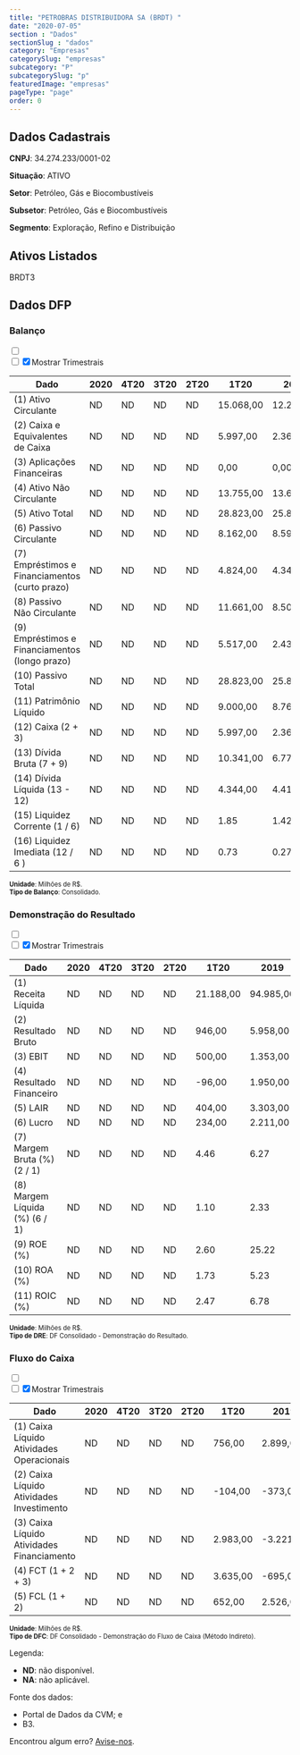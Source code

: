 ```yaml
---  
title: "PETROBRAS DISTRIBUIDORA SA (BRDT) "  
date: "2020-07-05"  
section : "Dados"  
sectionSlug : "dados"  
category: "Empresas"  
categorySlug: "empresas"  
subcategory: "P"  
subcategorySlug: "p"  
featuredImage: "empresas"  
pageType: "page"  
order: 0  
---
```



## Dados Cadastrais


**CNPJ**: 34.274.233/0001-02

**Situação**: ATIVO

**Setor**: Petróleo, Gás e Biocombustíveis

**Subsetor**: Petróleo, Gás e Biocombustíveis

**Segmento**: Exploração, Refino e Distribuição


## Ativos Listados


BRDT3 


## Dados DFP

### Balanço
  
<input type='checkbox' class='toggleCommand' id='toggleBalanco' name='toggleBalanco'>  
<div class='filter-group-balanco'>  
<div class='check_button_balanco'>  
<label for='toggleBalanco'>  
<input type='checkbox' data-filter-col='trimBalanco'><input type='checkbox' data-filter-col='trimBalanco' checked><span>Mostrar Trimestrais</span>  
</label>  
</div>  
</div>  
<div class='overflow balancoTableWrapper'>  
<table class='balancoTable'>  
<thead>  
<tr>  
<th class='dataHeader fixedLeftColumn'>Dado</th>  
<th>2020</th>  
<th class='trimHeader' data-col='trimBalanco'>4T20</th>  
<th class='trimHeader' data-col='trimBalanco'>3T20</th>  
<th class='trimHeader' data-col='trimBalanco'>2T20</th>  
<th class='trimHeader' data-col='trimBalanco'>1T20</th>  
<th>2019</th>  
<th class='trimHeader' data-col='trimBalanco'>4T19</th>  
<th class='trimHeader' data-col='trimBalanco'>3T19</th>  
<th class='trimHeader' data-col='trimBalanco'>2T19</th>  
<th class='trimHeader' data-col='trimBalanco'>1T19</th>  
<th>2018</th>  
<th class='trimHeader' data-col='trimBalanco'>4T18</th>  
<th class='trimHeader' data-col='trimBalanco'>3T18</th>  
<th class='trimHeader' data-col='trimBalanco'>2T18</th>  
<th class='trimHeader' data-col='trimBalanco'>1T18</th>  
<th>2017</th>  
<th class='trimHeader' data-col='trimBalanco'>4T17</th>  
<th class='trimHeader' data-col='trimBalanco'>3T17</th>  
<th class='trimHeader' data-col='trimBalanco'>2T17</th>  
<th class='trimHeader' data-col='trimBalanco'>1T17</th>  
<th>2016</th>  
<th class='trimHeader' data-col='trimBalanco'>4T16</th>  
<th class='trimHeader' data-col='trimBalanco'>3T16</th>  
<th class='trimHeader' data-col='trimBalanco'>2T16</th>  
<th class='trimHeader' data-col='trimBalanco'>1T16</th>  
<th>2015</th>  
<th class='trimHeader' data-col='trimBalanco'>4T15</th>  
<th class='trimHeader' data-col='trimBalanco'>3T15</th>  
<th class='trimHeader' data-col='trimBalanco'>2T15</th>  
<th class='trimHeader' data-col='trimBalanco'>1T15</th>  
</tr>  
</thead>  
<tbody>  
<tr class='trContaAtivo'>  
<td class='leftAlignCell rowDescription fixedLeftColumn'>(1) Ativo Circulante</td>  
<td>ND</td>  
<td data-col='trimBalanco' class='trimData'>ND</td>  
<td data-col='trimBalanco' class='trimData'>ND</td>  
<td data-col='trimBalanco' class='trimData'>ND</td>  
<td data-col='trimBalanco' class='trimData'>15.068,00</td>  
<td>12.225,00</td>  
<td data-col='trimBalanco' class='trimData'>12.225,00</td>  
<td data-col='trimBalanco' class='trimData'>13.345,00</td>  
<td data-col='trimBalanco' class='trimData'>11.612,00</td>  
<td data-col='trimBalanco' class='trimData'>13.229,00</td>  
<td>12.803,00</td>  
<td data-col='trimBalanco' class='trimData'>12.803,00</td>  
<td data-col='trimBalanco' class='trimData'>12.803,00</td>  
<td data-col='trimBalanco' class='trimData'>10.875,00</td>  
<td data-col='trimBalanco' class='trimData'>10.418,00</td>  
<td>10.703,00</td>  
<td data-col='trimBalanco' class='trimData'>10.703,00</td>  
<td data-col='trimBalanco' class='trimData'>10.244,00</td>  
<td data-col='trimBalanco' class='trimData'>11.137,00</td>  
<td data-col='trimBalanco' class='trimData'>12.234,00</td>  
<td>12.289,00</td>  
<td data-col='trimBalanco' class='trimData'>12.289,00</td>  
<td data-col='trimBalanco' class='trimData'>12.289,00</td>  
<td data-col='trimBalanco' class='trimData'>12.289,00</td>  
<td data-col='trimBalanco' class='trimData'>12.289,00</td>  
<td>12.844,00</td>  
<td data-col='trimBalanco' class='trimData'>12.844,00</td>  
<td data-col='trimBalanco' class='trimData'>ND</td>  
<td data-col='trimBalanco' class='trimData'>ND</td>  
<td data-col='trimBalanco' class='trimData'>ND</td>  
</tr>  
<tr class='trContaAtivo'>  
<td class='leftAlignCell rowDescription fixedLeftColumn'>(2) Caixa e Equivalentes de Caixa</td>  
<td>ND</td>  
<td data-col='trimBalanco' class='trimData'>ND</td>  
<td data-col='trimBalanco' class='trimData'>ND</td>  
<td data-col='trimBalanco' class='trimData'>ND</td>  
<td data-col='trimBalanco' class='trimData'>5.997,00</td>  
<td>2.362,00</td>  
<td data-col='trimBalanco' class='trimData'>2.362,00</td>  
<td data-col='trimBalanco' class='trimData'>3.909,00</td>  
<td data-col='trimBalanco' class='trimData'>1.885,00</td>  
<td data-col='trimBalanco' class='trimData'>3.849,00</td>  
<td>3.057,00</td>  
<td data-col='trimBalanco' class='trimData'>3.057,00</td>  
<td data-col='trimBalanco' class='trimData'>3.057,00</td>  
<td data-col='trimBalanco' class='trimData'>1.352,00</td>  
<td data-col='trimBalanco' class='trimData'>1.105,00</td>  
<td>483,00</td>  
<td data-col='trimBalanco' class='trimData'>483,00</td>  
<td data-col='trimBalanco' class='trimData'>522,00</td>  
<td data-col='trimBalanco' class='trimData'>504,00</td>  
<td data-col='trimBalanco' class='trimData'>596,00</td>  
<td>655,00</td>  
<td data-col='trimBalanco' class='trimData'>655,00</td>  
<td data-col='trimBalanco' class='trimData'>655,00</td>  
<td data-col='trimBalanco' class='trimData'>655,00</td>  
<td data-col='trimBalanco' class='trimData'>655,00</td>  
<td>810,00</td>  
<td data-col='trimBalanco' class='trimData'>810,00</td>  
<td data-col='trimBalanco' class='trimData'>ND</td>  
<td data-col='trimBalanco' class='trimData'>ND</td>  
<td data-col='trimBalanco' class='trimData'>ND</td>  
</tr>  
<tr class='trContaAtivo'>  
<td class='leftAlignCell rowDescription fixedLeftColumn'>(3) Aplicações Financeiras</td>  
<td>ND</td>  
<td data-col='trimBalanco' class='trimData'>ND</td>  
<td data-col='trimBalanco' class='trimData'>ND</td>  
<td data-col='trimBalanco' class='trimData'>ND</td>  
<td data-col='trimBalanco' class='trimData'>0,00</td>  
<td>0,00</td>  
<td data-col='trimBalanco' class='trimData'>0,00</td>  
<td data-col='trimBalanco' class='trimData'>0,00</td>  
<td data-col='trimBalanco' class='trimData'>0,00</td>  
<td data-col='trimBalanco' class='trimData'>0,00</td>  
<td>0,00</td>  
<td data-col='trimBalanco' class='trimData'>0,00</td>  
<td data-col='trimBalanco' class='trimData'>0,00</td>  
<td data-col='trimBalanco' class='trimData'>0,00</td>  
<td data-col='trimBalanco' class='trimData'>0,00</td>  
<td>0,00</td>  
<td data-col='trimBalanco' class='trimData'>0,00</td>  
<td data-col='trimBalanco' class='trimData'>0,00</td>  
<td data-col='trimBalanco' class='trimData'>0,00</td>  
<td data-col='trimBalanco' class='trimData'>0,00</td>  
<td>0,00</td>  
<td data-col='trimBalanco' class='trimData'>0,00</td>  
<td data-col='trimBalanco' class='trimData'>0,00</td>  
<td data-col='trimBalanco' class='trimData'>0,00</td>  
<td data-col='trimBalanco' class='trimData'>0,00</td>  
<td>0,00</td>  
<td data-col='trimBalanco' class='trimData'>0,00</td>  
<td data-col='trimBalanco' class='trimData'>ND</td>  
<td data-col='trimBalanco' class='trimData'>ND</td>  
<td data-col='trimBalanco' class='trimData'>ND</td>  
</tr>  
<tr class='trContaAtivo'>  
<td class='leftAlignCell rowDescription fixedLeftColumn'>(4) Ativo Não Circulante</td>  
<td>ND</td>  
<td data-col='trimBalanco' class='trimData'>ND</td>  
<td data-col='trimBalanco' class='trimData'>ND</td>  
<td data-col='trimBalanco' class='trimData'>ND</td>  
<td data-col='trimBalanco' class='trimData'>13.755,00</td>  
<td>13.641,00</td>  
<td data-col='trimBalanco' class='trimData'>13.641,00</td>  
<td data-col='trimBalanco' class='trimData'>13.340,00</td>  
<td data-col='trimBalanco' class='trimData'>13.159,00</td>  
<td data-col='trimBalanco' class='trimData'>13.440,00</td>  
<td>12.542,00</td>  
<td data-col='trimBalanco' class='trimData'>12.542,00</td>  
<td data-col='trimBalanco' class='trimData'>12.542,00</td>  
<td data-col='trimBalanco' class='trimData'>12.759,00</td>  
<td data-col='trimBalanco' class='trimData'>12.954,00</td>  
<td>13.059,00</td>  
<td data-col='trimBalanco' class='trimData'>13.059,00</td>  
<td data-col='trimBalanco' class='trimData'>13.233,00</td>  
<td data-col='trimBalanco' class='trimData'>18.846,00</td>  
<td data-col='trimBalanco' class='trimData'>18.992,00</td>  
<td>19.109,00</td>  
<td data-col='trimBalanco' class='trimData'>19.109,00</td>  
<td data-col='trimBalanco' class='trimData'>19.109,00</td>  
<td data-col='trimBalanco' class='trimData'>19.109,00</td>  
<td data-col='trimBalanco' class='trimData'>19.109,00</td>  
<td>18.397,00</td>  
<td data-col='trimBalanco' class='trimData'>18.397,00</td>  
<td data-col='trimBalanco' class='trimData'>ND</td>  
<td data-col='trimBalanco' class='trimData'>ND</td>  
<td data-col='trimBalanco' class='trimData'>ND</td>  
</tr>  
<tr class='trContaAtivo'>  
<td class='leftAlignCell rowDescription fixedLeftColumn'>(5) Ativo Total</td>  
<td>ND</td>  
<td data-col='trimBalanco' class='trimData'>ND</td>  
<td data-col='trimBalanco' class='trimData'>ND</td>  
<td data-col='trimBalanco' class='trimData'>ND</td>  
<td data-col='trimBalanco' class='trimData'>28.823,00</td>  
<td>25.866,00</td>  
<td data-col='trimBalanco' class='trimData'>25.866,00</td>  
<td data-col='trimBalanco' class='trimData'>26.685,00</td>  
<td data-col='trimBalanco' class='trimData'>24.771,00</td>  
<td data-col='trimBalanco' class='trimData'>26.669,00</td>  
<td>25.345,00</td>  
<td data-col='trimBalanco' class='trimData'>25.345,00</td>  
<td data-col='trimBalanco' class='trimData'>25.345,00</td>  
<td data-col='trimBalanco' class='trimData'>23.634,00</td>  
<td data-col='trimBalanco' class='trimData'>23.372,00</td>  
<td>23.762,00</td>  
<td data-col='trimBalanco' class='trimData'>23.762,00</td>  
<td data-col='trimBalanco' class='trimData'>23.477,00</td>  
<td data-col='trimBalanco' class='trimData'>29.983,00</td>  
<td data-col='trimBalanco' class='trimData'>31.226,00</td>  
<td>31.398,00</td>  
<td data-col='trimBalanco' class='trimData'>31.398,00</td>  
<td data-col='trimBalanco' class='trimData'>31.398,00</td>  
<td data-col='trimBalanco' class='trimData'>31.398,00</td>  
<td data-col='trimBalanco' class='trimData'>31.398,00</td>  
<td>31.241,00</td>  
<td data-col='trimBalanco' class='trimData'>31.241,00</td>  
<td data-col='trimBalanco' class='trimData'>ND</td>  
<td data-col='trimBalanco' class='trimData'>ND</td>  
<td data-col='trimBalanco' class='trimData'>ND</td>  
</tr>  
<tr class='trContaPassivo'>  
<td class='leftAlignCell rowDescription fixedLeftColumn'>(6) Passivo Circulante</td>  
<td>ND</td>  
<td data-col='trimBalanco' class='trimData'>ND</td>  
<td data-col='trimBalanco' class='trimData'>ND</td>  
<td data-col='trimBalanco' class='trimData'>ND</td>  
<td data-col='trimBalanco' class='trimData'>8.162,00</td>  
<td>8.599,00</td>  
<td data-col='trimBalanco' class='trimData'>8.599,00</td>  
<td data-col='trimBalanco' class='trimData'>9.131,00</td>  
<td data-col='trimBalanco' class='trimData'>8.633,00</td>  
<td data-col='trimBalanco' class='trimData'>4.651,00</td>  
<td>4.561,00</td>  
<td data-col='trimBalanco' class='trimData'>4.561,00</td>  
<td data-col='trimBalanco' class='trimData'>4.561,00</td>  
<td data-col='trimBalanco' class='trimData'>4.606,00</td>  
<td data-col='trimBalanco' class='trimData'>4.330,00</td>  
<td>4.413,00</td>  
<td data-col='trimBalanco' class='trimData'>4.413,00</td>  
<td data-col='trimBalanco' class='trimData'>4.409,00</td>  
<td data-col='trimBalanco' class='trimData'>4.772,00</td>  
<td data-col='trimBalanco' class='trimData'>5.282,00</td>  
<td>5.629,00</td>  
<td data-col='trimBalanco' class='trimData'>5.629,00</td>  
<td data-col='trimBalanco' class='trimData'>5.629,00</td>  
<td data-col='trimBalanco' class='trimData'>5.629,00</td>  
<td data-col='trimBalanco' class='trimData'>5.629,00</td>  
<td>5.592,00</td>  
<td data-col='trimBalanco' class='trimData'>5.592,00</td>  
<td data-col='trimBalanco' class='trimData'>ND</td>  
<td data-col='trimBalanco' class='trimData'>ND</td>  
<td data-col='trimBalanco' class='trimData'>ND</td>  
</tr>  
<tr class='trContaPassivo'>  
<td class='leftAlignCell rowDescription fixedLeftColumn'>(7) Empréstimos e Financiamentos (curto prazo)</td>  
<td>ND</td>  
<td data-col='trimBalanco' class='trimData'>ND</td>  
<td data-col='trimBalanco' class='trimData'>ND</td>  
<td data-col='trimBalanco' class='trimData'>ND</td>  
<td data-col='trimBalanco' class='trimData'>4.824,00</td>  
<td>4.341,00</td>  
<td data-col='trimBalanco' class='trimData'>4.341,00</td>  
<td data-col='trimBalanco' class='trimData'>3.891,00</td>  
<td data-col='trimBalanco' class='trimData'>3.847,00</td>  
<td data-col='trimBalanco' class='trimData'>379,00</td>  
<td>239,00</td>  
<td data-col='trimBalanco' class='trimData'>239,00</td>  
<td data-col='trimBalanco' class='trimData'>239,00</td>  
<td data-col='trimBalanco' class='trimData'>209,00</td>  
<td data-col='trimBalanco' class='trimData'>286,00</td>  
<td>214,00</td>  
<td data-col='trimBalanco' class='trimData'>214,00</td>  
<td data-col='trimBalanco' class='trimData'>334,00</td>  
<td data-col='trimBalanco' class='trimData'>1.301,00</td>  
<td data-col='trimBalanco' class='trimData'>1.084,00</td>  
<td>833,00</td>  
<td data-col='trimBalanco' class='trimData'>833,00</td>  
<td data-col='trimBalanco' class='trimData'>833,00</td>  
<td data-col='trimBalanco' class='trimData'>833,00</td>  
<td data-col='trimBalanco' class='trimData'>833,00</td>  
<td>692,00</td>  
<td data-col='trimBalanco' class='trimData'>692,00</td>  
<td data-col='trimBalanco' class='trimData'>ND</td>  
<td data-col='trimBalanco' class='trimData'>ND</td>  
<td data-col='trimBalanco' class='trimData'>ND</td>  
</tr>  
<tr class='trContaPassivo'>  
<td class='leftAlignCell rowDescription fixedLeftColumn'>(8) Passivo Não Circulante</td>  
<td>ND</td>  
<td data-col='trimBalanco' class='trimData'>ND</td>  
<td data-col='trimBalanco' class='trimData'>ND</td>  
<td data-col='trimBalanco' class='trimData'>ND</td>  
<td data-col='trimBalanco' class='trimData'>11.661,00</td>  
<td>8.501,00</td>  
<td data-col='trimBalanco' class='trimData'>8.501,00</td>  
<td data-col='trimBalanco' class='trimData'>7.952,00</td>  
<td data-col='trimBalanco' class='trimData'>7.872,00</td>  
<td data-col='trimBalanco' class='trimData'>11.855,00</td>  
<td>11.098,00</td>  
<td data-col='trimBalanco' class='trimData'>11.098,00</td>  
<td data-col='trimBalanco' class='trimData'>11.098,00</td>  
<td data-col='trimBalanco' class='trimData'>10.688,00</td>  
<td data-col='trimBalanco' class='trimData'>10.532,00</td>  
<td>10.523,00</td>  
<td data-col='trimBalanco' class='trimData'>10.523,00</td>  
<td data-col='trimBalanco' class='trimData'>11.064,00</td>  
<td data-col='trimBalanco' class='trimData'>17.575,00</td>  
<td data-col='trimBalanco' class='trimData'>18.378,00</td>  
<td>18.359,00</td>  
<td data-col='trimBalanco' class='trimData'>18.359,00</td>  
<td data-col='trimBalanco' class='trimData'>18.359,00</td>  
<td data-col='trimBalanco' class='trimData'>18.359,00</td>  
<td data-col='trimBalanco' class='trimData'>18.359,00</td>  
<td>15.724,00</td>  
<td data-col='trimBalanco' class='trimData'>15.724,00</td>  
<td data-col='trimBalanco' class='trimData'>ND</td>  
<td data-col='trimBalanco' class='trimData'>ND</td>  
<td data-col='trimBalanco' class='trimData'>ND</td>  
</tr>  
<tr class='trContaPassivo'>  
<td class='leftAlignCell rowDescription fixedLeftColumn'>(9) Empréstimos e Financiamentos (longo prazo)</td>  
<td>ND</td>  
<td data-col='trimBalanco' class='trimData'>ND</td>  
<td data-col='trimBalanco' class='trimData'>ND</td>  
<td data-col='trimBalanco' class='trimData'>ND</td>  
<td data-col='trimBalanco' class='trimData'>5.517,00</td>  
<td>2.434,00</td>  
<td data-col='trimBalanco' class='trimData'>2.434,00</td>  
<td data-col='trimBalanco' class='trimData'>2.329,00</td>  
<td data-col='trimBalanco' class='trimData'>2.308,00</td>  
<td data-col='trimBalanco' class='trimData'>5.978,00</td>  
<td>5.333,00</td>  
<td data-col='trimBalanco' class='trimData'>5.333,00</td>  
<td data-col='trimBalanco' class='trimData'>5.333,00</td>  
<td data-col='trimBalanco' class='trimData'>4.386,00</td>  
<td data-col='trimBalanco' class='trimData'>4.372,00</td>  
<td>4.498,00</td>  
<td data-col='trimBalanco' class='trimData'>4.498,00</td>  
<td data-col='trimBalanco' class='trimData'>4.495,00</td>  
<td data-col='trimBalanco' class='trimData'>10.962,00</td>  
<td data-col='trimBalanco' class='trimData'>11.940,00</td>  
<td>12.076,00</td>  
<td data-col='trimBalanco' class='trimData'>12.076,00</td>  
<td data-col='trimBalanco' class='trimData'>12.076,00</td>  
<td data-col='trimBalanco' class='trimData'>12.076,00</td>  
<td data-col='trimBalanco' class='trimData'>12.076,00</td>  
<td>12.331,00</td>  
<td data-col='trimBalanco' class='trimData'>12.331,00</td>  
<td data-col='trimBalanco' class='trimData'>ND</td>  
<td data-col='trimBalanco' class='trimData'>ND</td>  
<td data-col='trimBalanco' class='trimData'>ND</td>  
</tr>  
<tr class='trContaPassivo'>  
<td class='leftAlignCell rowDescription fixedLeftColumn'>(10) Passivo Total</td>  
<td>ND</td>  
<td data-col='trimBalanco' class='trimData'>ND</td>  
<td data-col='trimBalanco' class='trimData'>ND</td>  
<td data-col='trimBalanco' class='trimData'>ND</td>  
<td data-col='trimBalanco' class='trimData'>28.823,00</td>  
<td>25.866,00</td>  
<td data-col='trimBalanco' class='trimData'>25.866,00</td>  
<td data-col='trimBalanco' class='trimData'>26.685,00</td>  
<td data-col='trimBalanco' class='trimData'>24.771,00</td>  
<td data-col='trimBalanco' class='trimData'>26.669,00</td>  
<td>25.345,00</td>  
<td data-col='trimBalanco' class='trimData'>25.345,00</td>  
<td data-col='trimBalanco' class='trimData'>25.345,00</td>  
<td data-col='trimBalanco' class='trimData'>23.634,00</td>  
<td data-col='trimBalanco' class='trimData'>23.372,00</td>  
<td>23.762,00</td>  
<td data-col='trimBalanco' class='trimData'>23.762,00</td>  
<td data-col='trimBalanco' class='trimData'>23.477,00</td>  
<td data-col='trimBalanco' class='trimData'>29.983,00</td>  
<td data-col='trimBalanco' class='trimData'>31.226,00</td>  
<td>31.398,00</td>  
<td data-col='trimBalanco' class='trimData'>31.398,00</td>  
<td data-col='trimBalanco' class='trimData'>31.398,00</td>  
<td data-col='trimBalanco' class='trimData'>31.398,00</td>  
<td data-col='trimBalanco' class='trimData'>31.398,00</td>  
<td>31.241,00</td>  
<td data-col='trimBalanco' class='trimData'>31.241,00</td>  
<td data-col='trimBalanco' class='trimData'>ND</td>  
<td data-col='trimBalanco' class='trimData'>ND</td>  
<td data-col='trimBalanco' class='trimData'>ND</td>  
</tr>  
<tr class='trContaPassivo'>  
<td class='leftAlignCell rowDescription fixedLeftColumn'>(11) Patrimônio Líquido</td>  
<td>ND</td>  
<td data-col='trimBalanco' class='trimData'>ND</td>  
<td data-col='trimBalanco' class='trimData'>ND</td>  
<td data-col='trimBalanco' class='trimData'>ND</td>  
<td data-col='trimBalanco' class='trimData'>9.000,00</td>  
<td>8.766,00</td>  
<td data-col='trimBalanco' class='trimData'>8.766,00</td>  
<td data-col='trimBalanco' class='trimData'>9.602,00</td>  
<td data-col='trimBalanco' class='trimData'>8.266,00</td>  
<td data-col='trimBalanco' class='trimData'>10.163,00</td>  
<td>9.686,00</td>  
<td data-col='trimBalanco' class='trimData'>9.686,00</td>  
<td data-col='trimBalanco' class='trimData'>9.686,00</td>  
<td data-col='trimBalanco' class='trimData'>8.340,00</td>  
<td data-col='trimBalanco' class='trimData'>8.510,00</td>  
<td>8.826,00</td>  
<td data-col='trimBalanco' class='trimData'>8.826,00</td>  
<td data-col='trimBalanco' class='trimData'>8.004,00</td>  
<td data-col='trimBalanco' class='trimData'>7.636,00</td>  
<td data-col='trimBalanco' class='trimData'>7.566,00</td>  
<td>7.410,00</td>  
<td data-col='trimBalanco' class='trimData'>7.410,00</td>  
<td data-col='trimBalanco' class='trimData'>7.410,00</td>  
<td data-col='trimBalanco' class='trimData'>7.410,00</td>  
<td data-col='trimBalanco' class='trimData'>7.410,00</td>  
<td>9.925,00</td>  
<td data-col='trimBalanco' class='trimData'>9.925,00</td>  
<td data-col='trimBalanco' class='trimData'>ND</td>  
<td data-col='trimBalanco' class='trimData'>ND</td>  
<td data-col='trimBalanco' class='trimData'>ND</td>  
</tr>  
<tr>  
<td class='leftAlignCell rowDescription fixedLeftColumn'>(12) Caixa (2 + 3)</td>  
<td>ND</td>  
<td data-col='trimBalanco' class='trimData'>ND</td>  
<td data-col='trimBalanco' class='trimData'>ND</td>  
<td data-col='trimBalanco' class='trimData'>ND</td>  
<td class='positiveNumber trimData' data-col='trimBalanco'>5.997,00</td>  
<td class='positiveNumber'>2.362,00</td>  
<td class='positiveNumber trimData' data-col='trimBalanco'>2.362,00</td>  
<td class='positiveNumber trimData' data-col='trimBalanco'>3.909,00</td>  
<td class='positiveNumber trimData' data-col='trimBalanco'>1.885,00</td>  
<td class='positiveNumber trimData' data-col='trimBalanco'>3.849,00</td>  
<td class='positiveNumber'>3.057,00</td>  
<td class='positiveNumber trimData' data-col='trimBalanco'>3.057,00</td>  
<td class='positiveNumber trimData' data-col='trimBalanco'>3.057,00</td>  
<td class='positiveNumber trimData' data-col='trimBalanco'>1.352,00</td>  
<td class='positiveNumber trimData' data-col='trimBalanco'>1.105,00</td>  
<td class='positiveNumber'>483,00</td>  
<td class='positiveNumber trimData' data-col='trimBalanco'>483,00</td>  
<td class='positiveNumber trimData' data-col='trimBalanco'>522,00</td>  
<td class='positiveNumber trimData' data-col='trimBalanco'>504,00</td>  
<td class='positiveNumber trimData' data-col='trimBalanco'>596,00</td>  
<td class='positiveNumber'>655,00</td>  
<td class='positiveNumber trimData' data-col='trimBalanco'>655,00</td>  
<td class='positiveNumber trimData' data-col='trimBalanco'>655,00</td>  
<td class='positiveNumber trimData' data-col='trimBalanco'>655,00</td>  
<td class='positiveNumber trimData' data-col='trimBalanco'>655,00</td>  
<td class='positiveNumber'>810,00</td>  
<td class='positiveNumber trimData' data-col='trimBalanco'>810,00</td>  
<td data-col='trimBalanco' class='trimData'>ND</td>  
<td data-col='trimBalanco' class='trimData'>ND</td>  
<td data-col='trimBalanco' class='trimData'>ND</td>  
</tr>  
<tr class='trDividaBruta'>  
<td class='leftAlignCell rowDescription fixedLeftColumn'>(13) Dívida Bruta (7 + 9)</td>  
<td>ND</td>  
<td data-col='trimBalanco' class='trimData'>ND</td>  
<td data-col='trimBalanco' class='trimData'>ND</td>  
<td data-col='trimBalanco' class='trimData'>ND</td>  
<td class='negativeNumber trimData' data-col='trimBalanco'>10.341,00</td>  
<td class='negativeNumber'>6.775,00</td>  
<td class='negativeNumber trimData' data-col='trimBalanco'>6.775,00</td>  
<td class='negativeNumber trimData' data-col='trimBalanco'>6.220,00</td>  
<td class='negativeNumber trimData' data-col='trimBalanco'>6.155,00</td>  
<td class='negativeNumber trimData' data-col='trimBalanco'>6.357,00</td>  
<td class='negativeNumber'>5.572,00</td>  
<td class='negativeNumber trimData' data-col='trimBalanco'>5.572,00</td>  
<td class='negativeNumber trimData' data-col='trimBalanco'>5.572,00</td>  
<td class='negativeNumber trimData' data-col='trimBalanco'>4.595,00</td>  
<td class='negativeNumber trimData' data-col='trimBalanco'>4.658,00</td>  
<td class='negativeNumber'>4.712,00</td>  
<td class='negativeNumber trimData' data-col='trimBalanco'>4.712,00</td>  
<td class='negativeNumber trimData' data-col='trimBalanco'>4.829,00</td>  
<td class='negativeNumber trimData' data-col='trimBalanco'>12.263,00</td>  
<td class='negativeNumber trimData' data-col='trimBalanco'>13.024,00</td>  
<td class='negativeNumber'>12.909,00</td>  
<td class='negativeNumber trimData' data-col='trimBalanco'>12.909,00</td>  
<td class='negativeNumber trimData' data-col='trimBalanco'>12.909,00</td>  
<td class='negativeNumber trimData' data-col='trimBalanco'>12.909,00</td>  
<td class='negativeNumber trimData' data-col='trimBalanco'>12.909,00</td>  
<td class='negativeNumber'>13.023,00</td>  
<td class='negativeNumber trimData' data-col='trimBalanco'>13.023,00</td>  
<td data-col='trimBalanco' class='trimData'>ND</td>  
<td data-col='trimBalanco' class='trimData'>ND</td>  
<td data-col='trimBalanco' class='trimData'>ND</td>  
</tr>  
<tr>  
<td class='leftAlignCell rowDescription fixedLeftColumn'>(14) Dívida Líquida  (13 - 12)</td>  
<td>ND</td>  
<td data-col='trimBalanco' class='trimData'>ND</td>  
<td data-col='trimBalanco' class='trimData'>ND</td>  
<td data-col='trimBalanco' class='trimData'>ND</td>  
<td class='negativeNumber trimData' data-col='trimBalanco'>4.344,00</td>  
<td class='negativeNumber'>4.413,00</td>  
<td class='negativeNumber trimData' data-col='trimBalanco'>4.413,00</td>  
<td class='negativeNumber trimData' data-col='trimBalanco'>2.311,00</td>  
<td class='negativeNumber trimData' data-col='trimBalanco'>4.270,00</td>  
<td class='negativeNumber trimData' data-col='trimBalanco'>2.508,00</td>  
<td class='negativeNumber'>2.515,00</td>  
<td class='negativeNumber trimData' data-col='trimBalanco'>2.515,00</td>  
<td class='negativeNumber trimData' data-col='trimBalanco'>2.515,00</td>  
<td class='negativeNumber trimData' data-col='trimBalanco'>3.243,00</td>  
<td class='negativeNumber trimData' data-col='trimBalanco'>3.553,00</td>  
<td class='negativeNumber'>4.229,00</td>  
<td class='negativeNumber trimData' data-col='trimBalanco'>4.229,00</td>  
<td class='negativeNumber trimData' data-col='trimBalanco'>4.307,00</td>  
<td class='negativeNumber trimData' data-col='trimBalanco'>11.759,00</td>  
<td class='negativeNumber trimData' data-col='trimBalanco'>12.428,00</td>  
<td class='negativeNumber'>12.254,00</td>  
<td class='negativeNumber trimData' data-col='trimBalanco'>12.254,00</td>  
<td class='negativeNumber trimData' data-col='trimBalanco'>12.254,00</td>  
<td class='negativeNumber trimData' data-col='trimBalanco'>12.254,00</td>  
<td class='negativeNumber trimData' data-col='trimBalanco'>12.254,00</td>  
<td class='negativeNumber'>12.213,00</td>  
<td class='negativeNumber trimData' data-col='trimBalanco'>12.213,00</td>  
<td data-col='trimBalanco' class='trimData'>ND</td>  
<td data-col='trimBalanco' class='trimData'>ND</td>  
<td data-col='trimBalanco' class='trimData'>ND</td>  
</tr>  
<tr>  
<td class='leftAlignCell rowDescription fixedLeftColumn'>(15) Liquidez Corrente (1 / 6)</td>  
<td>ND</td>  
<td data-col='trimBalanco' class='trimData'>ND</td>  
<td data-col='trimBalanco' class='trimData'>ND</td>  
<td data-col='trimBalanco' class='trimData'>ND</td>  
<td data-col='trimBalanco' class='trimData'>1.85</td>  
<td>1.42</td>  
<td data-col='trimBalanco' class='trimData'>1.42</td>  
<td data-col='trimBalanco' class='trimData'>1.46</td>  
<td data-col='trimBalanco' class='trimData'>1.35</td>  
<td data-col='trimBalanco' class='trimData'>2.84</td>  
<td>2.81</td>  
<td data-col='trimBalanco' class='trimData'>2.81</td>  
<td data-col='trimBalanco' class='trimData'>2.81</td>  
<td data-col='trimBalanco' class='trimData'>2.36</td>  
<td data-col='trimBalanco' class='trimData'>2.41</td>  
<td>2.43</td>  
<td data-col='trimBalanco' class='trimData'>2.43</td>  
<td data-col='trimBalanco' class='trimData'>2.32</td>  
<td data-col='trimBalanco' class='trimData'>2.33</td>  
<td data-col='trimBalanco' class='trimData'>2.32</td>  
<td>2.18</td>  
<td data-col='trimBalanco' class='trimData'>2.18</td>  
<td data-col='trimBalanco' class='trimData'>2.18</td>  
<td data-col='trimBalanco' class='trimData'>2.18</td>  
<td data-col='trimBalanco' class='trimData'>2.18</td>  
<td>2.30</td>  
<td data-col='trimBalanco' class='trimData'>2.30</td>  
<td data-col='trimBalanco' class='trimData'>ND</td>  
<td data-col='trimBalanco' class='trimData'>ND</td>  
<td data-col='trimBalanco' class='trimData'>ND</td>  
</tr>  
<tr>  
<td class='leftAlignCell rowDescription fixedLeftColumn'>(16) Liquidez Imediata  (12 / 6 )</td>  
<td>ND</td>  
<td data-col='trimBalanco' class='trimData'>ND</td>  
<td data-col='trimBalanco' class='trimData'>ND</td>  
<td data-col='trimBalanco' class='trimData'>ND</td>  
<td data-col='trimBalanco' class='trimData'>0.73</td>  
<td>0.27</td>  
<td data-col='trimBalanco' class='trimData'>0.27</td>  
<td data-col='trimBalanco' class='trimData'>0.43</td>  
<td data-col='trimBalanco' class='trimData'>0.22</td>  
<td data-col='trimBalanco' class='trimData'>0.83</td>  
<td>0.67</td>  
<td data-col='trimBalanco' class='trimData'>0.67</td>  
<td data-col='trimBalanco' class='trimData'>0.67</td>  
<td data-col='trimBalanco' class='trimData'>0.29</td>  
<td data-col='trimBalanco' class='trimData'>0.26</td>  
<td>0.11</td>  
<td data-col='trimBalanco' class='trimData'>0.11</td>  
<td data-col='trimBalanco' class='trimData'>0.12</td>  
<td data-col='trimBalanco' class='trimData'>0.11</td>  
<td data-col='trimBalanco' class='trimData'>0.11</td>  
<td>0.12</td>  
<td data-col='trimBalanco' class='trimData'>0.12</td>  
<td data-col='trimBalanco' class='trimData'>0.12</td>  
<td data-col='trimBalanco' class='trimData'>0.12</td>  
<td data-col='trimBalanco' class='trimData'>0.12</td>  
<td>0.14</td>  
<td data-col='trimBalanco' class='trimData'>0.14</td>  
<td data-col='trimBalanco' class='trimData'>ND</td>  
<td data-col='trimBalanco' class='trimData'>ND</td>  
<td data-col='trimBalanco' class='trimData'>ND</td>  
</tr>  
</tbody>  
</table>  
</div>  
<p style='font-size:0.7rem; margin:0px;'><strong>Unidade</strong>: Milhões de R$.</p>  
<p style='font-size:0.7rem; margin:0px;'><strong>Tipo de Balanço</strong>: Consolidado.</p>


### Demonstração do Resultado
  
<input type='checkbox' class='toggleCommand' id='toggleDRE' name='toggleDRE'>  
<div class='filter-group-dre'>  
<div class='check_button_dre'>  
<label for='toggleDRE'>  
<input type='checkbox' data-filter-col='trimDRE'><input type='checkbox' data-filter-col='trimDRE' checked><span>Mostrar Trimestrais</span>  
</label>  
</div>  
</div>  
<div class='overflow balancoTableWrapper'>  
<table class='balancoTable'>  
<thead>  
<tr>  
<th class='dataHeader fixedLeftColumn'>Dado</th>  
<th>2020</th>  
<th class='trimHeader' data-col='trimDRE'>4T20</th>  
<th class='trimHeader' data-col='trimDRE'>3T20</th>  
<th class='trimHeader' data-col='trimDRE'>2T20</th>  
<th class='trimHeader' data-col='trimDRE'>1T20</th>  
<th>2019</th>  
<th class='trimHeader' data-col='trimDRE'>4T19</th>  
<th class='trimHeader' data-col='trimDRE'>3T19</th>  
<th class='trimHeader' data-col='trimDRE'>2T19</th>  
<th class='trimHeader' data-col='trimDRE'>1T19</th>  
<th>2018</th>  
<th class='trimHeader' data-col='trimDRE'>4T18</th>  
<th class='trimHeader' data-col='trimDRE'>3T18</th>  
<th class='trimHeader' data-col='trimDRE'>2T18</th>  
<th class='trimHeader' data-col='trimDRE'>1T18</th>  
<th>2017</th>  
<th class='trimHeader' data-col='trimDRE'>4T17</th>  
<th class='trimHeader' data-col='trimDRE'>3T17</th>  
<th class='trimHeader' data-col='trimDRE'>2T17</th>  
<th class='trimHeader' data-col='trimDRE'>1T17</th>  
<th>2016</th>  
<th class='trimHeader' data-col='trimDRE'>4T16</th>  
<th class='trimHeader' data-col='trimDRE'>3T16</th>  
<th class='trimHeader' data-col='trimDRE'>2T16</th>  
<th class='trimHeader' data-col='trimDRE'>1T16</th>  
<th>2015</th>  
<th class='trimHeader' data-col='trimDRE'>4T15</th>  
<th class='trimHeader' data-col='trimDRE'>3T15</th>  
<th class='trimHeader' data-col='trimDRE'>2T15</th>  
<th class='trimHeader' data-col='trimDRE'>1T15</th>  
</tr>  
</thead>  
<tbody>  
<tr class='trDRE'>  
<td class='leftAlignCell rowDescription fixedLeftColumn'>(1) Receita Líquida</td>  
<td>ND</td>  
<td data-col='trimDRE' class='trimData'>ND</td>  
<td data-col='trimDRE' class='trimData'>ND</td>  
<td data-col='trimDRE' class='trimData'>ND</td>  
<td data-col='trimDRE' class='trimData' >21.188,00</td>  
<td>94.985,00</td>  
<td data-col='trimDRE' class='trimData' >24.148,00</td>  
<td data-col='trimDRE' class='trimData' >24.360,00</td>  
<td data-col='trimDRE' class='trimData' >24.045,00</td>  
<td data-col='trimDRE' class='trimData' >22.432,00</td>  
<td>97.770,00</td>  
<td data-col='trimDRE' class='trimData' >25.219,00</td>  
<td data-col='trimDRE' class='trimData' >26.455,00</td>  
<td data-col='trimDRE' class='trimData' >23.597,00</td>  
<td data-col='trimDRE' class='trimData' >22.499,00</td>  
<td>84.567,00</td>  
<td data-col='trimDRE' class='trimData' >23.204,00</td>  
<td data-col='trimDRE' class='trimData' >21.839,00</td>  
<td data-col='trimDRE' class='trimData' >19.475,00</td>  
<td data-col='trimDRE' class='trimData' >20.049,00</td>  
<td>86.637,00</td>  
<td data-col='trimDRE' class='trimData' >21.179,00</td>  
<td data-col='trimDRE' class='trimData' >21.984,00</td>  
<td data-col='trimDRE' class='trimData' >21.231,00</td>  
<td data-col='trimDRE' class='trimData' >22.243,00</td>  
<td>97.280,00</td>  
<td data-col='trimDRE' class='trimData' >97.280,00</td>  
<td data-col='trimDRE' class='trimData'>ND</td>  
<td data-col='trimDRE' class='trimData'>ND</td>  
<td data-col='trimDRE' class='trimData'>ND</td>  
</tr>  
<tr class='trDRE'>  
<td class='leftAlignCell rowDescription fixedLeftColumn'>(2) Resultado Bruto</td>  
<td>ND</td>  
<td data-col='trimDRE' class='trimData'>ND</td>  
<td data-col='trimDRE' class='trimData'>ND</td>  
<td data-col='trimDRE' class='trimData'>ND</td>  
<td data-col='trimDRE' class='trimData positiveNumberGreen' >946,00</td>  
<td class='positiveNumberGreen'>5.958,00</td>  
<td data-col='trimDRE' class='trimData positiveNumberGreen' >1.685,00</td>  
<td data-col='trimDRE' class='trimData positiveNumberGreen' >1.394,00</td>  
<td data-col='trimDRE' class='trimData positiveNumberGreen' >1.289,00</td>  
<td data-col='trimDRE' class='trimData positiveNumberGreen' >1.590,00</td>  
<td class='positiveNumberGreen'>5.856,00</td>  
<td data-col='trimDRE' class='trimData positiveNumberGreen' >1.504,00</td>  
<td data-col='trimDRE' class='trimData positiveNumberGreen' >1.519,00</td>  
<td data-col='trimDRE' class='trimData positiveNumberGreen' >1.316,00</td>  
<td data-col='trimDRE' class='trimData positiveNumberGreen' >1.517,00</td>  
<td class='positiveNumberGreen'>6.367,00</td>  
<td data-col='trimDRE' class='trimData positiveNumberGreen' >1.806,00</td>  
<td data-col='trimDRE' class='trimData positiveNumberGreen' >1.804,00</td>  
<td data-col='trimDRE' class='trimData positiveNumberGreen' >1.276,00</td>  
<td data-col='trimDRE' class='trimData positiveNumberGreen' >1.481,00</td>  
<td class='positiveNumberGreen'>6.465,00</td>  
<td data-col='trimDRE' class='trimData positiveNumberGreen' >1.808,00</td>  
<td data-col='trimDRE' class='trimData positiveNumberGreen' >1.545,00</td>  
<td data-col='trimDRE' class='trimData positiveNumberGreen' >1.461,00</td>  
<td data-col='trimDRE' class='trimData positiveNumberGreen' >1.651,00</td>  
<td class='positiveNumberGreen'>7.313,00</td>  
<td data-col='trimDRE' class='trimData positiveNumberGreen' >7.313,00</td>  
<td data-col='trimDRE' class='trimData'>ND</td>  
<td data-col='trimDRE' class='trimData'>ND</td>  
<td data-col='trimDRE' class='trimData'>ND</td>  
</tr>  
<tr class='trDRE'>  
<td class='leftAlignCell rowDescription fixedLeftColumn'>(3) EBIT</td>  
<td>ND</td>  
<td data-col='trimDRE' class='trimData'>ND</td>  
<td data-col='trimDRE' class='trimData'>ND</td>  
<td data-col='trimDRE' class='trimData'>ND</td>  
<td data-col='trimDRE' class='trimData positiveNumberGreen' >500,00</td>  
<td class='positiveNumberGreen'>1.353,00</td>  
<td data-col='trimDRE' class='trimData positiveNumberGreen' >68,00</td>  
<td data-col='trimDRE' class='trimData positiveNumberGreen' >475,00</td>  
<td data-col='trimDRE' class='trimData positiveNumberGreen' >276,00</td>  
<td data-col='trimDRE' class='trimData positiveNumberGreen' >534,00</td>  
<td class='positiveNumberGreen'>2.386,00</td>  
<td data-col='trimDRE' class='trimData positiveNumberGreen' >335,00</td>  
<td data-col='trimDRE' class='trimData positiveNumberGreen' >1.421,00</td>  
<td data-col='trimDRE' class='trimData positiveNumberGreen' >174,00</td>  
<td data-col='trimDRE' class='trimData positiveNumberGreen' >456,00</td>  
<td class='positiveNumberGreen'>2.122,00</td>  
<td data-col='trimDRE' class='trimData positiveNumberGreen' >635,00</td>  
<td data-col='trimDRE' class='trimData positiveNumberGreen' >834,00</td>  
<td data-col='trimDRE' class='trimData positiveNumberGreen' >229,00</td>  
<td data-col='trimDRE' class='trimData positiveNumberGreen' >424,00</td>  
<td class='negativeNumber'>-15,00</td>  
<td data-col='trimDRE' class='trimData negativeNumber' >-39,00</td>  
<td data-col='trimDRE' class='trimData positiveNumberGreen' >186,00</td>  
<td data-col='trimDRE' class='trimData positiveNumberGreen' >55,00</td>  
<td data-col='trimDRE' class='trimData negativeNumber' >-217,00</td>  
<td class='negativeNumber'>-1.636,00</td>  
<td data-col='trimDRE' class='trimData negativeNumber' >-1.636,00</td>  
<td data-col='trimDRE' class='trimData'>ND</td>  
<td data-col='trimDRE' class='trimData'>ND</td>  
<td data-col='trimDRE' class='trimData'>ND</td>  
</tr>  
<tr class='trDRE'>  
<td class='leftAlignCell rowDescription fixedLeftColumn'>(4) Resultado Financeiro</td>  
<td>ND</td>  
<td data-col='trimDRE' class='trimData'>ND</td>  
<td data-col='trimDRE' class='trimData'>ND</td>  
<td data-col='trimDRE' class='trimData'>ND</td>  
<td data-col='trimDRE' class='trimData negativeNumber' >-96,00</td>  
<td class='positiveNumberGreen'>1.950,00</td>  
<td data-col='trimDRE' class='trimData negativeNumber' >-68,00</td>  
<td data-col='trimDRE' class='trimData positiveNumberGreen' >1.579,00</td>  
<td data-col='trimDRE' class='trimData positiveNumberGreen' >212,00</td>  
<td data-col='trimDRE' class='trimData positiveNumberGreen' >227,00</td>  
<td class='positiveNumberGreen'>2.423,00</td>  
<td data-col='trimDRE' class='trimData positiveNumberGreen' >1.847,00</td>  
<td data-col='trimDRE' class='trimData positiveNumberGreen' >353,00</td>  
<td data-col='trimDRE' class='trimData positiveNumberGreen' >269,00</td>  
<td data-col='trimDRE' class='trimData negativeNumber' >-46,00</td>  
<td class='negativeNumber'>-557,00</td>  
<td data-col='trimDRE' class='trimData negativeNumber' >-89,00</td>  
<td data-col='trimDRE' class='trimData negativeNumber' >-232,00</td>  
<td data-col='trimDRE' class='trimData negativeNumber' >-88,00</td>  
<td data-col='trimDRE' class='trimData negativeNumber' >-148,00</td>  
<td class='negativeNumber'>-622,00</td>  
<td data-col='trimDRE' class='trimData negativeNumber' >-81,00</td>  
<td data-col='trimDRE' class='trimData negativeNumber' >-185,00</td>  
<td data-col='trimDRE' class='trimData negativeNumber' >-176,00</td>  
<td data-col='trimDRE' class='trimData negativeNumber' >-180,00</td>  
<td class='negativeNumber'>-299,00</td>  
<td data-col='trimDRE' class='trimData negativeNumber' >-299,00</td>  
<td data-col='trimDRE' class='trimData'>ND</td>  
<td data-col='trimDRE' class='trimData'>ND</td>  
<td data-col='trimDRE' class='trimData'>ND</td>  
</tr>  
<tr class='trDRE'>  
<td class='leftAlignCell rowDescription fixedLeftColumn'>(5) LAIR</td>  
<td>ND</td>  
<td data-col='trimDRE' class='trimData'>ND</td>  
<td data-col='trimDRE' class='trimData'>ND</td>  
<td data-col='trimDRE' class='trimData'>ND</td>  
<td data-col='trimDRE' class='trimData positiveNumberGreen' >404,00</td>  
<td class='positiveNumberGreen'>3.303,00</td>  
<td data-col='trimDRE' class='trimData negativeNumber' >0,00</td>  
<td data-col='trimDRE' class='trimData positiveNumberGreen' >2.054,00</td>  
<td data-col='trimDRE' class='trimData positiveNumberGreen' >488,00</td>  
<td data-col='trimDRE' class='trimData positiveNumberGreen' >761,00</td>  
<td class='positiveNumberGreen'>4.809,00</td>  
<td data-col='trimDRE' class='trimData positiveNumberGreen' >2.182,00</td>  
<td data-col='trimDRE' class='trimData positiveNumberGreen' >1.774,00</td>  
<td data-col='trimDRE' class='trimData positiveNumberGreen' >443,00</td>  
<td data-col='trimDRE' class='trimData positiveNumberGreen' >410,00</td>  
<td class='positiveNumberGreen'>1.565,00</td>  
<td data-col='trimDRE' class='trimData positiveNumberGreen' >546,00</td>  
<td data-col='trimDRE' class='trimData positiveNumberGreen' >602,00</td>  
<td data-col='trimDRE' class='trimData positiveNumberGreen' >141,00</td>  
<td data-col='trimDRE' class='trimData positiveNumberGreen' >276,00</td>  
<td class='negativeNumber'>-637,00</td>  
<td data-col='trimDRE' class='trimData negativeNumber' >-120,00</td>  
<td data-col='trimDRE' class='trimData positiveNumberGreen' >1,00</td>  
<td data-col='trimDRE' class='trimData negativeNumber' >-121,00</td>  
<td data-col='trimDRE' class='trimData negativeNumber' >-397,00</td>  
<td class='negativeNumber'>-1.935,00</td>  
<td data-col='trimDRE' class='trimData negativeNumber' >-1.935,00</td>  
<td data-col='trimDRE' class='trimData'>ND</td>  
<td data-col='trimDRE' class='trimData'>ND</td>  
<td data-col='trimDRE' class='trimData'>ND</td>  
</tr>  
<tr class='trDRE'>  
<td class='leftAlignCell rowDescription fixedLeftColumn'>(6) Lucro</td>  
<td>ND</td>  
<td data-col='trimDRE' class='trimData'>ND</td>  
<td data-col='trimDRE' class='trimData'>ND</td>  
<td data-col='trimDRE' class='trimData'>ND</td>  
<td data-col='trimDRE' class='trimData positiveNumberGreen' >234,00</td>  
<td class='positiveNumberGreen'>2.211,00</td>  
<td data-col='trimDRE' class='trimData positiveNumberGreen' >96,00</td>  
<td data-col='trimDRE' class='trimData positiveNumberGreen' >1.336,00</td>  
<td data-col='trimDRE' class='trimData positiveNumberGreen' >302,00</td>  
<td data-col='trimDRE' class='trimData positiveNumberGreen' >477,00</td>  
<td class='positiveNumberGreen'>3.193,00</td>  
<td data-col='trimDRE' class='trimData positiveNumberGreen' >1.605,00</td>  
<td data-col='trimDRE' class='trimData positiveNumberGreen' >1.078,00</td>  
<td data-col='trimDRE' class='trimData positiveNumberGreen' >263,00</td>  
<td data-col='trimDRE' class='trimData positiveNumberGreen' >247,00</td>  
<td class='positiveNumberGreen'>1.151,00</td>  
<td data-col='trimDRE' class='trimData positiveNumberGreen' >531,00</td>  
<td data-col='trimDRE' class='trimData positiveNumberGreen' >394,00</td>  
<td data-col='trimDRE' class='trimData positiveNumberGreen' >70,00</td>  
<td data-col='trimDRE' class='trimData positiveNumberGreen' >156,00</td>  
<td class='negativeNumber'>-315,00</td>  
<td data-col='trimDRE' class='trimData positiveNumberGreen' >52,00</td>  
<td data-col='trimDRE' class='trimData negativeNumber' >-14,00</td>  
<td data-col='trimDRE' class='trimData negativeNumber' >-91,00</td>  
<td data-col='trimDRE' class='trimData negativeNumber' >-262,00</td>  
<td class='negativeNumber'>-1.161,00</td>  
<td data-col='trimDRE' class='trimData negativeNumber' >-1.161,00</td>  
<td data-col='trimDRE' class='trimData'>ND</td>  
<td data-col='trimDRE' class='trimData'>ND</td>  
<td data-col='trimDRE' class='trimData'>ND</td>  
</tr>  
<tr class='trDREMargem'>  
<td class='leftAlignCell rowDescription fixedLeftColumn'>(7) Margem Bruta (%) (2 / 1)</td>  
<td>ND</td>  
<td data-col='trimDRE' class='trimData'>ND</td>  
<td data-col='trimDRE' class='trimData'>ND</td>  
<td data-col='trimDRE' class='trimData'>ND</td>  
<td data-col='trimDRE' class='trimData'>4.46</td>  
<td>6.27</td>  
<td data-col='trimDRE' class='trimData'>6.98</td>  
<td data-col='trimDRE' class='trimData'>5.72</td>  
<td data-col='trimDRE' class='trimData'>5.36</td>  
<td data-col='trimDRE' class='trimData'>7.09</td>  
<td>5.99</td>  
<td data-col='trimDRE' class='trimData'>5.96</td>  
<td data-col='trimDRE' class='trimData'>5.74</td>  
<td data-col='trimDRE' class='trimData'>5.58</td>  
<td data-col='trimDRE' class='trimData'>6.74</td>  
<td>7.53</td>  
<td data-col='trimDRE' class='trimData'>7.78</td>  
<td data-col='trimDRE' class='trimData'>8.26</td>  
<td data-col='trimDRE' class='trimData'>6.55</td>  
<td data-col='trimDRE' class='trimData'>7.39</td>  
<td>7.46</td>  
<td data-col='trimDRE' class='trimData'>8.54</td>  
<td data-col='trimDRE' class='trimData'>7.03</td>  
<td data-col='trimDRE' class='trimData'>6.88</td>  
<td data-col='trimDRE' class='trimData'>7.42</td>  
<td>7.52</td>  
<td data-col='trimDRE' class='trimData'>7.52</td>  
<td data-col='trimDRE' class='trimData'>ND</td>  
<td data-col='trimDRE' class='trimData'>ND</td>  
<td data-col='trimDRE' class='trimData'>ND</td>  
</tr>  
<tr class='trDREMargem'>  
<td class='leftAlignCell rowDescription fixedLeftColumn'>(8) Margem Líquida (%) (6 / 1)</td>  
<td>ND</td>  
<td data-col='trimDRE' class='trimData'>ND</td>  
<td data-col='trimDRE' class='trimData'>ND</td>  
<td data-col='trimDRE' class='trimData'>ND</td>  
<td data-col='trimDRE' class='trimData'>1.10</td>  
<td>2.33</td>  
<td data-col='trimDRE' class='trimData'>0.40</td>  
<td data-col='trimDRE' class='trimData'>5.48</td>  
<td data-col='trimDRE' class='trimData'>1.26</td>  
<td data-col='trimDRE' class='trimData'>2.13</td>  
<td>3.27</td>  
<td data-col='trimDRE' class='trimData'>6.36</td>  
<td data-col='trimDRE' class='trimData'>4.07</td>  
<td data-col='trimDRE' class='trimData'>1.11</td>  
<td data-col='trimDRE' class='trimData'>1.10</td>  
<td>1.36</td>  
<td data-col='trimDRE' class='trimData'>2.29</td>  
<td data-col='trimDRE' class='trimData'>1.80</td>  
<td data-col='trimDRE' class='trimData'>0.36</td>  
<td data-col='trimDRE' class='trimData'>0.78</td>  
<td>NA</td>  
<td data-col='trimDRE' class='trimData'>0.25</td>  
<td data-col='trimDRE' class='trimData'>NA</td>  
<td data-col='trimDRE' class='trimData'>NA</td>  
<td data-col='trimDRE' class='trimData'>NA</td>  
<td>NA</td>  
<td data-col='trimDRE' class='trimData'>NA</td>  
<td data-col='trimDRE' class='trimData'>ND</td>  
<td data-col='trimDRE' class='trimData'>ND</td>  
<td data-col='trimDRE' class='trimData'>ND</td>  
</tr>  
<tr>  
<td class='leftAlignCell rowDescription fixedLeftColumn'>(9) ROE (%)</td>  
<td>ND</td>  
<td data-col='trimDRE' class='trimData'>ND</td>  
<td data-col='trimDRE' class='trimData'>ND</td>  
<td data-col='trimDRE' class='trimData'>ND</td>  
<td data-col='trimDRE' class='trimData'>2.60</td>  
<td>25.22</td>  
<td data-col='trimDRE' class='trimData'>1.10</td>  
<td data-col='trimDRE' class='trimData'>13.91</td>  
<td data-col='trimDRE' class='trimData'>3.65</td>  
<td data-col='trimDRE' class='trimData'>4.69</td>  
<td>32.97</td>  
<td data-col='trimDRE' class='trimData'>16.57</td>  
<td data-col='trimDRE' class='trimData'>11.13</td>  
<td data-col='trimDRE' class='trimData'>3.15</td>  
<td data-col='trimDRE' class='trimData'>2.90</td>  
<td>13.04</td>  
<td data-col='trimDRE' class='trimData'>6.02</td>  
<td data-col='trimDRE' class='trimData'>4.92</td>  
<td data-col='trimDRE' class='trimData'>0.92</td>  
<td data-col='trimDRE' class='trimData'>2.06</td>  
<td>NA</td>  
<td data-col='trimDRE' class='trimData'>0.70</td>  
<td data-col='trimDRE' class='trimData'>NA</td>  
<td data-col='trimDRE' class='trimData'>NA</td>  
<td data-col='trimDRE' class='trimData'>NA</td>  
<td>NA</td>  
<td data-col='trimDRE' class='trimData'>NA</td>  
<td data-col='trimDRE' class='trimData'>ND</td>  
<td data-col='trimDRE' class='trimData'>ND</td>  
<td data-col='trimDRE' class='trimData'>ND</td>  
</tr>  
<tr>  
<td class='leftAlignCell rowDescription fixedLeftColumn'>(10) ROA (%)</td>  
<td>ND</td>  
<td data-col='trimDRE' class='trimData'>ND</td>  
<td data-col='trimDRE' class='trimData'>ND</td>  
<td data-col='trimDRE' class='trimData'>ND</td>  
<td data-col='trimDRE' class='trimData'>1.73</td>  
<td>5.23</td>  
<td data-col='trimDRE' class='trimData'>0.26</td>  
<td data-col='trimDRE' class='trimData'>1.78</td>  
<td data-col='trimDRE' class='trimData'>1.11</td>  
<td data-col='trimDRE' class='trimData'>2.00</td>  
<td>9.41</td>  
<td data-col='trimDRE' class='trimData'>1.32</td>  
<td data-col='trimDRE' class='trimData'>5.61</td>  
<td data-col='trimDRE' class='trimData'>0.74</td>  
<td data-col='trimDRE' class='trimData'>1.95</td>  
<td>8.93</td>  
<td data-col='trimDRE' class='trimData'>2.67</td>  
<td data-col='trimDRE' class='trimData'>3.55</td>  
<td data-col='trimDRE' class='trimData'>0.76</td>  
<td data-col='trimDRE' class='trimData'>1.36</td>  
<td>NA</td>  
<td data-col='trimDRE' class='trimData'>NA</td>  
<td data-col='trimDRE' class='trimData'>0.59</td>  
<td data-col='trimDRE' class='trimData'>0.18</td>  
<td data-col='trimDRE' class='trimData'>NA</td>  
<td>NA</td>  
<td data-col='trimDRE' class='trimData'>NA</td>  
<td data-col='trimDRE' class='trimData'>ND</td>  
<td data-col='trimDRE' class='trimData'>ND</td>  
<td data-col='trimDRE' class='trimData'>ND</td>  
</tr>  
<tr>  
<td class='leftAlignCell rowDescription fixedLeftColumn'>(11) ROIC (%)</td>  
<td>ND</td>  
<td data-col='trimDRE' class='trimData'>ND</td>  
<td data-col='trimDRE' class='trimData'>ND</td>  
<td data-col='trimDRE' class='trimData'>ND</td>  
<td data-col='trimDRE' class='trimData'>2.47</td>  
<td>6.78</td>  
<td data-col='trimDRE' class='trimData'>0.34</td>  
<td data-col='trimDRE' class='trimData'>2.63</td>  
<td data-col='trimDRE' class='trimData'>1.45</td>  
<td data-col='trimDRE' class='trimData'>2.78</td>  
<td>12.91</td>  
<td data-col='trimDRE' class='trimData'>1.81</td>  
<td data-col='trimDRE' class='trimData'>7.69</td>  
<td data-col='trimDRE' class='trimData'>0.99</td>  
<td data-col='trimDRE' class='trimData'>2.49</td>  
<td>10.73</td>  
<td data-col='trimDRE' class='trimData'>3.21</td>  
<td data-col='trimDRE' class='trimData'>4.47</td>  
<td data-col='trimDRE' class='trimData'>0.78</td>  
<td data-col='trimDRE' class='trimData'>1.40</td>  
<td>NA</td>  
<td data-col='trimDRE' class='trimData'>NA</td>  
<td data-col='trimDRE' class='trimData'>0.62</td>  
<td data-col='trimDRE' class='trimData'>0.18</td>  
<td data-col='trimDRE' class='trimData'>NA</td>  
<td>NA</td>  
<td data-col='trimDRE' class='trimData'>NA</td>  
<td data-col='trimDRE' class='trimData'>ND</td>  
<td data-col='trimDRE' class='trimData'>ND</td>  
<td data-col='trimDRE' class='trimData'>ND</td>  
</tr>  
</tbody>  
</table>  
</div>  
<p style='font-size:0.7rem; margin:0px;'><strong>Unidade</strong>: Milhões de R$.</p>  
<p style='font-size:0.7rem; margin:0px;'><strong>Tipo de DRE</strong>: DF Consolidado - Demonstração do Resultado.</p>


### Fluxo do Caixa
  
<input type='checkbox' class='toggleCommand' id='toggleDFC' name='toggleDFC'>  
<div class='filter-group-dfc'>  
<div class='check_button_dfc'>  
<label for='toggleDFC'>  
<input type='checkbox' data-filter-col='trimDFC'><input type='checkbox' data-filter-col='trimDFC' checked><span>Mostrar Trimestrais</span>  
</label>  
</div>  
</div>  
<div class='overflow balancoTableWrapper'>  
<table class='balancoTable'>  
<thead>  
<tr>  
<th class='dataHeader fixedLeftColumn'>Dado</th>  
<th>2020</th>  
<th class='trimHeader' data-col='trimDFC'>4T20</th>  
<th class='trimHeader' data-col='trimDFC'>3T20</th>  
<th class='trimHeader' data-col='trimDFC'>2T20</th>  
<th class='trimHeader' data-col='trimDFC'>1T20</th>  
<th>2019</th>  
<th class='trimHeader' data-col='trimDFC'>4T19</th>  
<th class='trimHeader' data-col='trimDFC'>3T19</th>  
<th class='trimHeader' data-col='trimDFC'>2T19</th>  
<th class='trimHeader' data-col='trimDFC'>1T19</th>  
<th>2018</th>  
<th class='trimHeader' data-col='trimDFC'>4T18</th>  
<th class='trimHeader' data-col='trimDFC'>3T18</th>  
<th class='trimHeader' data-col='trimDFC'>2T18</th>  
<th class='trimHeader' data-col='trimDFC'>1T18</th>  
<th>2017</th>  
<th class='trimHeader' data-col='trimDFC'>4T17</th>  
<th class='trimHeader' data-col='trimDFC'>3T17</th>  
<th class='trimHeader' data-col='trimDFC'>2T17</th>  
<th class='trimHeader' data-col='trimDFC'>1T17</th>  
<th>2016</th>  
<th class='trimHeader' data-col='trimDFC'>4T16</th>  
<th class='trimHeader' data-col='trimDFC'>3T16</th>  
<th class='trimHeader' data-col='trimDFC'>2T16</th>  
<th class='trimHeader' data-col='trimDFC'>1T16</th>  
<th>2015</th>  
<th class='trimHeader' data-col='trimDFC'>4T15</th>  
<th class='trimHeader' data-col='trimDFC'>3T15</th>  
<th class='trimHeader' data-col='trimDFC'>2T15</th>  
<th class='trimHeader' data-col='trimDFC'>1T15</th>  
</tr>  
</thead>  
<tbody>  
<tr class='trDFC'>  
<td class='leftAlignCell rowDescription fixedLeftColumn'>(1) Caixa Líquido Atividades Operacionais</td>  
<td>ND</td>  
<td data-col='trimDFC' class='trimData'>ND</td>  
<td data-col='trimDFC' class='trimData'>ND</td>  
<td data-col='trimDFC' class='trimData'>ND</td>  
<td data-col='trimDFC' class='trimData' >756,00</td>  
<td>2.899,00</td>  
<td data-col='trimDFC' class='trimData' >-139,00</td>  
<td data-col='trimDFC' class='trimData' >2.080,00</td>  
<td data-col='trimDFC' class='trimData' >-126,00</td>  
<td data-col='trimDFC' class='trimData' >1.084,00</td>  
<td>3.328,00</td>  
<td data-col='trimDFC' class='trimData' >2.103,00</td>  
<td data-col='trimDFC' class='trimData' >222,00</td>  
<td data-col='trimDFC' class='trimData' >374,00</td>  
<td data-col='trimDFC' class='trimData' >629,00</td>  
<td>1.270,00</td>  
<td data-col='trimDFC' class='trimData' >848,00</td>  
<td data-col='trimDFC' class='trimData' >-291,00</td>  
<td data-col='trimDFC' class='trimData' >-25,00</td>  
<td data-col='trimDFC' class='trimData' >738,00</td>  
<td>2.634,00</td>  
<td data-col='trimDFC' class='trimData' >660,00</td>  
<td data-col='trimDFC' class='trimData' >1.191,00</td>  
<td data-col='trimDFC' class='trimData' >1.163,00</td>  
<td data-col='trimDFC' class='trimData' >-380,00</td>  
<td>482,00</td>  
<td data-col='trimDFC' class='trimData' >482,00</td>  
<td data-col='trimDFC' class='trimData'>ND</td>  
<td data-col='trimDFC' class='trimData'>ND</td>  
<td data-col='trimDFC' class='trimData'>ND</td>  
</tr>  
<tr class='trDFC'>  
<td class='leftAlignCell rowDescription fixedLeftColumn'>(2) Caixa Líquido Atividades Investimento</td>  
<td>ND</td>  
<td data-col='trimDFC' class='trimData'>ND</td>  
<td data-col='trimDFC' class='trimData'>ND</td>  
<td data-col='trimDFC' class='trimData'>ND</td>  
<td data-col='trimDFC' class='trimData' >-104,00</td>  
<td>-373,00</td>  
<td data-col='trimDFC' class='trimData' >-211,00</td>  
<td data-col='trimDFC' class='trimData' >36,00</td>  
<td data-col='trimDFC' class='trimData' >-143,00</td>  
<td data-col='trimDFC' class='trimData' >-55,00</td>  
<td>-196,00</td>  
<td data-col='trimDFC' class='trimData' >-180,00</td>  
<td data-col='trimDFC' class='trimData' >-112,00</td>  
<td data-col='trimDFC' class='trimData' >-66,00</td>  
<td data-col='trimDFC' class='trimData' >162,00</td>  
<td>2.321,00</td>  
<td data-col='trimDFC' class='trimData' >11,00</td>  
<td data-col='trimDFC' class='trimData' >1.723,00</td>  
<td data-col='trimDFC' class='trimData' >1.057,00</td>  
<td data-col='trimDFC' class='trimData' >-470,00</td>  
<td>-72,00</td>  
<td data-col='trimDFC' class='trimData' >479,00</td>  
<td data-col='trimDFC' class='trimData' >-1.217,00</td>  
<td data-col='trimDFC' class='trimData' >-62,00</td>  
<td data-col='trimDFC' class='trimData' >728,00</td>  
<td>-2.905,00</td>  
<td data-col='trimDFC' class='trimData' >-2.905,00</td>  
<td data-col='trimDFC' class='trimData'>ND</td>  
<td data-col='trimDFC' class='trimData'>ND</td>  
<td data-col='trimDFC' class='trimData'>ND</td>  
</tr>  
<tr class='trDFC'>  
<td class='leftAlignCell rowDescription fixedLeftColumn'>(3) Caixa Líquido Atividades Financiamento</td>  
<td>ND</td>  
<td data-col='trimDFC' class='trimData'>ND</td>  
<td data-col='trimDFC' class='trimData'>ND</td>  
<td data-col='trimDFC' class='trimData'>ND</td>  
<td data-col='trimDFC' class='trimData' >2.983,00</td>  
<td>-3.221,00</td>  
<td data-col='trimDFC' class='trimData' >-1.197,00</td>  
<td data-col='trimDFC' class='trimData' >-92,00</td>  
<td data-col='trimDFC' class='trimData' >-1.695,00</td>  
<td data-col='trimDFC' class='trimData' >-237,00</td>  
<td>-558,00</td>  
<td data-col='trimDFC' class='trimData' >-366,00</td>  
<td data-col='trimDFC' class='trimData' >38,00</td>  
<td data-col='trimDFC' class='trimData' >-61,00</td>  
<td data-col='trimDFC' class='trimData' >-169,00</td>  
<td>-3.763,00</td>  
<td data-col='trimDFC' class='trimData' >-898,00</td>  
<td data-col='trimDFC' class='trimData' >-1.414,00</td>  
<td data-col='trimDFC' class='trimData' >-1.124,00</td>  
<td data-col='trimDFC' class='trimData' >-327,00</td>  
<td>-2.717,00</td>  
<td data-col='trimDFC' class='trimData' >-1.145,00</td>  
<td data-col='trimDFC' class='trimData' >-203,00</td>  
<td data-col='trimDFC' class='trimData' >-1.027,00</td>  
<td data-col='trimDFC' class='trimData' >-342,00</td>  
<td>2.491,00</td>  
<td data-col='trimDFC' class='trimData' >2.491,00</td>  
<td data-col='trimDFC' class='trimData'>ND</td>  
<td data-col='trimDFC' class='trimData'>ND</td>  
<td data-col='trimDFC' class='trimData'>ND</td>  
</tr>  
<tr>  
<td class='leftAlignCell rowDescription fixedLeftColumn'>(4) FCT (1 + 2 + 3)</td>  
<td>ND</td>  
<td data-col='trimDFC' class='trimData'>ND</td>  
<td data-col='trimDFC' class='trimData'>ND</td>  
<td data-col='trimDFC' class='trimData'>ND</td>  
<td data-col='trimDFC' class='trimData positiveNumber'>3.635,00</td>  
<td class='negativeNumber'>-695,00</td>  
<td data-col='trimDFC' class='trimData negativeNumber'>-1.547,00</td>  
<td data-col='trimDFC' class='trimData positiveNumber'>2.024,00</td>  
<td data-col='trimDFC' class='trimData negativeNumber'>-1.964,00</td>  
<td data-col='trimDFC' class='trimData positiveNumber'>792,00</td>  
<td class='positiveNumber'>2.574,00</td>  
<td data-col='trimDFC' class='trimData positiveNumber'>1.557,00</td>  
<td data-col='trimDFC' class='trimData positiveNumber'>148,00</td>  
<td data-col='trimDFC' class='trimData positiveNumber'>247,00</td>  
<td data-col='trimDFC' class='trimData positiveNumber'>622,00</td>  
<td class='negativeNumber'>-172,00</td>  
<td data-col='trimDFC' class='trimData negativeNumber'>-39,00</td>  
<td data-col='trimDFC' class='trimData positiveNumber'>18,00</td>  
<td data-col='trimDFC' class='trimData negativeNumber'>-92,00</td>  
<td data-col='trimDFC' class='trimData negativeNumber'>-59,00</td>  
<td class='negativeNumber'>-155,00</td>  
<td data-col='trimDFC' class='trimData negativeNumber'>-6,00</td>  
<td data-col='trimDFC' class='trimData negativeNumber'>-229,00</td>  
<td data-col='trimDFC' class='trimData positiveNumber'>74,00</td>  
<td data-col='trimDFC' class='trimData positiveNumber'>6,00</td>  
<td class='positiveNumber'>68,00</td>  
<td data-col='trimDFC' class='trimData positiveNumber'>68,00</td>  
<td data-col='trimDFC' class='trimData'>ND</td>  
<td data-col='trimDFC' class='trimData'>ND</td>  
<td data-col='trimDFC' class='trimData'>ND</td>  
</tr>  
<tr>  
<td class='leftAlignCell rowDescription fixedLeftColumn'>(5) FCL (1 + 2)</td>  
<td>ND</td>  
<td data-col='trimDFC' class='trimData'>ND</td>  
<td data-col='trimDFC' class='trimData'>ND</td>  
<td data-col='trimDFC' class='trimData'>ND</td>  
<td data-col='trimDFC' class='trimData positiveNumber'>652,00</td>  
<td class='positiveNumber'>2.526,00</td>  
<td data-col='trimDFC' class='trimData negativeNumber'>-350,00</td>  
<td data-col='trimDFC' class='trimData positiveNumber'>2.116,00</td>  
<td data-col='trimDFC' class='trimData negativeNumber'>-269,00</td>  
<td data-col='trimDFC' class='trimData positiveNumber'>1.029,00</td>  
<td class='positiveNumber'>3.132,00</td>  
<td data-col='trimDFC' class='trimData positiveNumber'>1.923,00</td>  
<td data-col='trimDFC' class='trimData positiveNumber'>110,00</td>  
<td data-col='trimDFC' class='trimData positiveNumber'>308,00</td>  
<td data-col='trimDFC' class='trimData positiveNumber'>791,00</td>  
<td class='positiveNumber'>3.591,00</td>  
<td data-col='trimDFC' class='trimData positiveNumber'>859,00</td>  
<td data-col='trimDFC' class='trimData positiveNumber'>1.432,00</td>  
<td data-col='trimDFC' class='trimData positiveNumber'>1.032,00</td>  
<td data-col='trimDFC' class='trimData positiveNumber'>268,00</td>  
<td class='positiveNumber'>2.562,00</td>  
<td data-col='trimDFC' class='trimData positiveNumber'>1.139,00</td>  
<td data-col='trimDFC' class='trimData negativeNumber'>-26,00</td>  
<td data-col='trimDFC' class='trimData positiveNumber'>1.101,00</td>  
<td data-col='trimDFC' class='trimData positiveNumber'>348,00</td>  
<td class='negativeNumber'>-2.423,00</td>  
<td data-col='trimDFC' class='trimData negativeNumber'>-2.423,00</td>  
<td data-col='trimDFC' class='trimData'>ND</td>  
<td data-col='trimDFC' class='trimData'>ND</td>  
<td data-col='trimDFC' class='trimData'>ND</td>  
</tr>  
</tbody>  
</table>  
</div>  
<p style='font-size:0.7rem; margin:0px;'><strong>Unidade</strong>: Milhões de R$.</p>  
<p style='font-size:0.7rem; margin:0px;'><strong>Tipo de DFC</strong>: DF Consolidado - Demonstração do Fluxo de Caixa (Método Indireto).</p>

  
<div class='referencias'>

Legenda:  
- **ND**: não disponível.  
- **NA**: não aplicável.

Fonte dos dados:  
- Portal de Dados da CVM; e  
- B3.

Encontrou algum erro? [Avise-nos](/contato).  
</div>